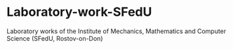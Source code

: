 # Laboratory-work-SFedU
Laboratory works of the Institute of Mechanics, Mathematics and Computer Science (SFedU, Rostov-on-Don)

